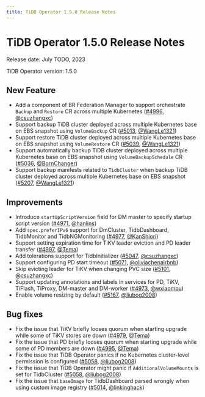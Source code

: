 ```yaml
---
title: TiDB Operator 1.5.0 Release Notes
---
```


# TiDB Operator 1.5.0 Release Notes

Release date: July TODO, 2023

TiDB Operator version: 1.5.0

## New Feature

- Add a component of BR Federation Manager to support orchestrate `Backup` and `Restore` CR across multiple Kubernetes ([#4996](https://github.com/pingcap/tidb-operator/pull/4996), [@csuzhangxc](https://github.com/csuzhangxc))
- Support backup TiDB cluster deployed across multiple Kubernetes base on EBS snapshot using `VolumeBackup` CR ([#5013](https://github.com/pingcap/tidb-operator/pull/5013), [@WangLe1321](https://github.com/WangLe1321))
- Support restore TiDB cluster deployed across multiple Kubernetes base on EBS snapshot using `VolumeRestore` CR ([#5039](https://github.com/pingcap/tidb-operator/pull/5039), [@WangLe1321](https://github.com/WangLe1321))
- Support automatically backup TiDB cluster deployed across multiple Kubernetes base on EBS snapshot using `VolumeBackupSchedule` CR ([#5036](https://github.com/pingcap/tidb-operator/pull/5036), [@BornChanger](https://github.com/BornChanger))
- Support backup manifests related to `TidbCluster` when backup TiDB cluster deployed across multiple Kubernetes base on EBS snapshot ([#5207](https://github.com/pingcap/tidb-operator/pull/5207), [@WangLe1321](https://github.com/WangLe1321))

## Improvements

- Introduce `startUpScriptVersion` field for DM master to specify startup script version ([#4971](https://github.com/pingcap/tidb-operator/pull/4971), [@hanlins](https://github.com/hanlins))
- Add `spec.preferIPv6` support for DmCluster, TidbDashboard, TidbMonitor and TidbNGMonitoring ([#4977](https://github.com/pingcap/tidb-operator/pull/4977), [@KanShiori](https://github.com/KanShiori))
- Support setting expiration time for TiKV leader eviction and PD leader transfer ([#4997](https://github.com/pingcap/tidb-operator/pull/4997), [@Tema](https://github.com/Tema))
- Add tolerations support for TidbInitializer ([#5047](https://github.com/pingcap/tidb-operator/pull/5047), [@csuzhangxc](https://github.com/csuzhangxc))
- Support configuring PD start timeout ([#5071](https://github.com/pingcap/tidb-operator/pull/5071), [@oliviachenairbnb](https://github.com/oliviachenairbnb))
- Skip evicting leader for TiKV when changing PVC size ([#5101](https://github.com/pingcap/tidb-operator/pull/5101), [@csuzhangxc](https://github.com/csuzhangxc))
- Support updating annotations and labels in services for PD, TiKV, TiFlash, TiProxy, DM-master and DM-worker ([#4973](https://github.com/pingcap/tidb-operator/pull/4973), [@wxiaomou](https://github.com/wxiaomou))
- Enable volume resizing by default ([#5167](https://github.com/pingcap/tidb-operator/pull/5167), [@liubog2008](https://github.com/liubog2008))

## Bug fixes

- Fix the issue that TiKV briefly looses quorum when starting upgrade while some of TiKV stores are down ([#4979](https://github.com/pingcap/tidb-operator/pull/4979), [@Tema](https://github.com/Tema))
- Fix the issue that PD briefly looses quorum when starting upgrade while some of PD members are down ([#4995](https://github.com/pingcap/tidb-operator/pull/4995), [@Tema](https://github.com/Tema))
- Fix the issue that TiDB Operator panics if no Kubernetes cluster-level permission is configured ([#5058](https://github.com/pingcap/tidb-operator/pull/5058), [@liubog2008](https://github.com/liubog2008))
- Fix the issue that TiDB Operator might panic if `AdditionalVolumeMounts` is set for TidbCluster ([#5058](https://github.com/pingcap/tidb-operator/pull/5058), [@liubog2008](https://github.com/liubog2008))
- Fix the issue that `baseImage` for TidbDashboard parsed wrongly when using custom image registry ([#5014](https://github.com/pingcap/tidb-operator/pull/5014), [@linkinghack](https://github.com/linkinghack))
